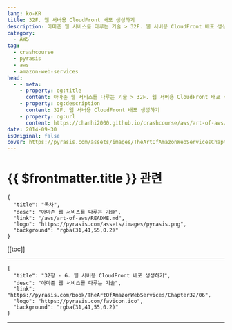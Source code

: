 ```yaml
---
lang: ko-KR
title: 32F. 웹 서버용 CloudFront 배포 생성하기
description: 아마존 웹 서비스를 다루는 기술 > 32F. 웹 서버용 CloudFront 배포 생성하기
category:
  - AWS
tag: 
  - crashcourse
  - pyrasis
  - aws 
  - amazon-web-services
head:
  - - meta:
    - property: og:title
      content: 아마존 웹 서비스를 다루는 기술 > 32F. 웹 서버용 CloudFront 배포 생성하기
    - property: og:description
      content: 32F. 웹 서버용 CloudFront 배포 생성하기
    - property: og:url
      content: https://chanhi2000.github.io/crashcourse/aws/art-of-aws/32F.html
date: 2014-09-30
isOriginal: false
cover: https://pyrasis.com/assets/images/TheArtOfAmazonWebServicesChapter32/8_.png
---
```


# {{ $frontmatter.title }} 관련

```component VPCard
{
  "title": "목차",
  "desc": "아마존 웹 서비스를 다루는 기술",
  "link": "/aws/art-of-aws/README.md",
  "logo": "https://pyrasis.com/assets/images/pyrasis.png",
  "background": "rgba(31,41,55,0.2)"
}
```

[[toc]]

---

```component VPCard
{
  "title": "32장 - 6. 웹 서버용 CloudFront 배포 생성하기",
  "desc": "아마존 웹 서비스를 다루는 기술",
  "link": "https://pyrasis.com/book/TheArtOfAmazonWebServices/Chapter32/06",
  "logo": "https://pyrasis.com/favicon.ico",
  "background": "rgba(31,41,55,0.2)"
}
```

<!-- TODO: 작성 -->

---
